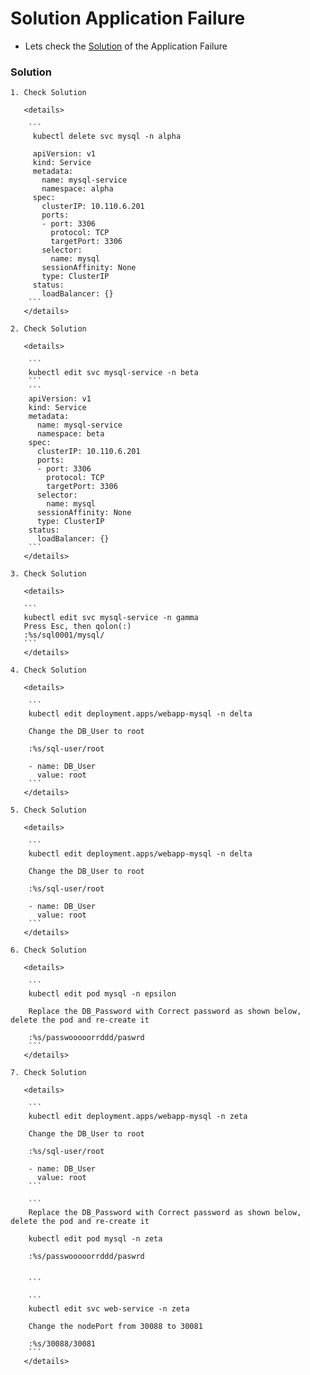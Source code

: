 # Solution Application Failure

  - Lets check the [Solution](https://kodekloud.com/courses/539883/lectures/13205964) of the Application Failure

  ### Solution

    1. Check Solution 

       <details>

        ```
         kubectl delete svc mysql -n alpha
 
         apiVersion: v1
         kind: Service
         metadata:
           name: mysql-service
           namespace: alpha
         spec:
           clusterIP: 10.110.6.201
           ports:
           - port: 3306
             protocol: TCP
             targetPort: 3306
           selector:
             name: mysql
           sessionAffinity: None
           type: ClusterIP
         status:
           loadBalancer: {}
        ```   
       </details>

    2. Check Solution

       <details>

        ```
        kubectl edit svc mysql-service -n beta
        ```
        ```
        apiVersion: v1
        kind: Service
        metadata:
          name: mysql-service
          namespace: beta
        spec:
          clusterIP: 10.110.6.201
          ports:
          - port: 3306
            protocol: TCP
            targetPort: 3306
          selector:
            name: mysql
          sessionAffinity: None
          type: ClusterIP
        status:
          loadBalancer: {}
        ```
       </details>

    3. Check Solution

       <details>

       ```
       kubectl edit svc mysql-service -n gamma
       Press Esc, then qolon(:)
       :%s/sql0001/mysql/
       ```
       </details>

    4. Check Solution

       <details>

        ```
        kubectl edit deployment.apps/webapp-mysql -n delta

        Change the DB_User to root

        :%s/sql-user/root

        - name: DB_User
          value: root
        ```
       </details>

    5. Check Solution

       <details>

        ```
        kubectl edit deployment.apps/webapp-mysql -n delta

        Change the DB_User to root

        :%s/sql-user/root

        - name: DB_User
          value: root
        ```
       </details>

    6. Check Solution

       <details>
 
        ```
        kubectl edit pod mysql -n epsilon

        Replace the DB_Password with Correct password as shown below, delete the pod and re-create it

        :%s/passwooooorrddd/paswrd
        ```
       </details>
    
    7. Check Solution

       <details>
 
        ```
        kubectl edit deployment.apps/webapp-mysql -n zeta

        Change the DB_User to root

        :%s/sql-user/root

        - name: DB_User
          value: root
        ```

        ```
        Replace the DB_Password with Correct password as shown below, delete the pod and re-create it

        kubectl edit pod mysql -n zeta

        :%s/passwooooorrddd/paswrd

        
        ```

        ```
        kubectl edit svc web-service -n zeta

        Change the nodePort from 30088 to 30081

        :%s/30088/30081
        ```
       </details>